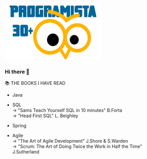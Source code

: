 [![image](https://github.com/marcinsmoliga/marcinsmoliga/blob/master/logo%20(6).png)](https://github.com/marcinsmoliga?tab=repositories)

### Hi there 👋
:books: THE BOOKS I HAVE READ  
* Java  

* SQL      
 -> "Sams Teach Yourself SQL in 10 minutes" B.Forta   
 -> "Head First SQL" L. Beighley

 
* Spring   

* Agile    
 -> "The Art of Agile Development" J.Shore & S.Warden  
 -> "Scrum: The Art of Doing Twice the Work in Half the Time" J.Sutherland  

<!--
**marcinsmoliga/marcinsmoliga** is a ✨ _special_ ✨ repository because its `README.md` (this file) appears on your GitHub profile.

Here are some ideas to get you started:

- 🔭 I’m currently working on ...
- 🌱 I’m currently learning ...
- 👯 I’m looking to collaborate on ...
- 🤔 I’m looking for help with ...
- 💬 Ask me about ...
- 📫 How to reach me: ...
- 😄 Pronouns: ...
- ⚡ Fun fact: ...
-->
